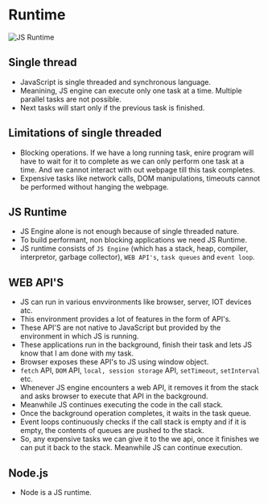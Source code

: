 # Runtime

![JS Runtime](https://media.licdn.com/dms/image/v2/D5612AQHGplUj-OrcUA/article-cover_image-shrink_720_1280/article-cover_image-shrink_720_1280/0/1697205254428?e=1738195200&v=beta&t=dZ6hWZcwXopjNBkTZTw-HGYcXqMqsTdKBRQQLRZzzS0)

## Single thread

- JavaScript is single threaded and synchronous language.
- Meanining, JS engine can execute only one task at a time. Multiple parallel tasks are not possible.
- Next tasks will start only if the previous task is finished.

## Limitations of single threaded

- Blocking operations. If we have a long running task, enire program will have to wait for it to complete as we can only perform one task at a time. And we cannot interact with out webpage till this task completes.
- Expensive tasks like network calls, DOM manipulations, timeouts cannot be performed without hanging the webpage.


## JS Runtime

- JS Engine alone is not enough because of single threaded nature.
- To build performant, non blocking applications we need JS Runtime.
- JS runtime consists of `JS Engine` (which has a stack, heap, compiler, interpretor, garbage collector), `WEB API's`, `task queues` and `event loop`.


## WEB API'S

- JS can run in various envvironments like browser, server, IOT devices atc.
- This environment provides a lot of features in the form of API's.
- These API'S are not native to JavaScript but provided by the environment in which JS is running.
- These applications run in the background, finish their task and lets JS know that I am done with my task.
- Browser exposes these API's to JS using window object.
- `fetch` API, `DOM` API, `local, session storage` API, `setTimeout`, `setInterval` etc.
- Whenever JS engine encounters a web API, it removes it from the stack and asks browser to execute that API in the background.
- Meanwhile JS continues executing the code in the call stack.
- Once the background operation completes, it waits in the task queue.
- Event loops continuously checks if the call stack is empty and if it is empty, the contents of queues are pushed to the stack.
- So, any expensive tasks we can give it to the we api, once it finishes we can put it back to the stack. Meanwhile JS can continue execution.

## Node.js

- Node is a JS runtime.
